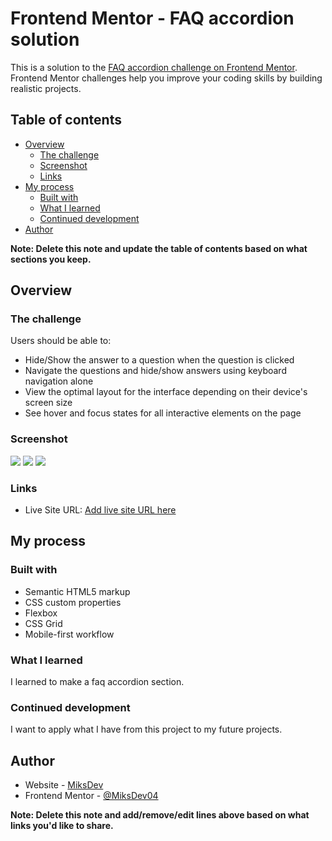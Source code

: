 # Frontend Mentor - FAQ accordion solution

This is a solution to the [FAQ accordion challenge on Frontend Mentor](https://www.frontendmentor.io/challenges/faq-accordion-wyfFdeBwBz). Frontend Mentor challenges help you improve your coding skills by building realistic projects. 

## Table of contents

- [Overview](#overview)
  - [The challenge](#the-challenge)
  - [Screenshot](#screenshot)
  - [Links](#links)
- [My process](#my-process)
  - [Built with](#built-with)
  - [What I learned](#what-i-learned)
  - [Continued development](#continued-development)
- [Author](#author)

**Note: Delete this note and update the table of contents based on what sections you keep.**

## Overview

### The challenge

Users should be able to:

- Hide/Show the answer to a question when the question is clicked
- Navigate the questions and hide/show answers using keyboard navigation alone
- View the optimal layout for the interface depending on their device's screen size
- See hover and focus states for all interactive elements on the page

### Screenshot

![][./screenshot/desktop]
![][./screenshot/active]
![][./screenshot/mobile]


### Links

- Live Site URL: [Add live site URL here](https://your-live-site-url.com)

## My process

### Built with

- Semantic HTML5 markup
- CSS custom properties
- Flexbox
- CSS Grid
- Mobile-first workflow



### What I learned

I learned to make a faq accordion section.

### Continued development

I  want to apply what I have from this project to my future projects.

## Author

- Website - [MiksDev](https://miksdev04.github.io/web-dev-portfolio/)
- Frontend Mentor - [@MiksDev04](https://www.frontendmentor.io/profile/MiksDev04)

**Note: Delete this note and add/remove/edit lines above based on what links you'd like to share.**




[./screenshot/desktop]: ./screenshot/desktop.png
[./screenshot/active]: ./screenshot/active.png
[./screenshot/mobile]: ./screenshot/mobile.png